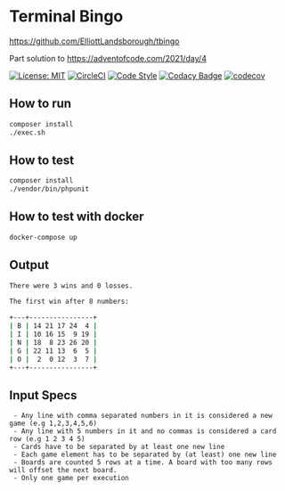 # Terminal Bingo

https://github.com/ElliottLandsborough/tbingo

Part solution to https://adventofcode.com/2021/day/4

[![License: MIT](https://img.shields.io/badge/License-MIT-yellow.svg)](https://opensource.org/licenses/MIT)
[![CircleCI](https://circleci.com/gh/ElliottLandsborough/tbingo.svg?style=svg)](https://circleci.com/gh/ElliottLandsborough/tbingo)
[![Code Style](https://github.styleci.io/repos/578703772/shield?style=flat&branch=main)](https://github.styleci.io/repos/578703772)
[![Codacy Badge](https://app.codacy.com/project/badge/Grade/1b90d4c402fa4eacbb1d3b90a56a0f0c)](https://www.codacy.com/gh/ElliottLandsborough/tbingo/dashboard?utm_source=github.com&amp;utm_medium=referral&amp;utm_content=ElliottLandsborough/tbingo&amp;utm_campaign=Badge_Grade)
[![codecov](https://codecov.io/gh/ElliottLandsborough/tbingo/branch/main/graph/badge.svg?token=MTITW2TF2F)](https://codecov.io/gh/ElliottLandsborough/tbingo)

## How to run

```bash
composer install
./exec.sh
```

## How to test

```bash
composer install
./vendor/bin/phpunit
```

## How to test with docker

```bash
docker-compose up
```

## Output

```bash
There were 3 wins and 0 losses.

The first win after 8 numbers:

+---+----------------+
| B | 14 21 17 24  4 |
| I | 10 16 15  9 19 |
| N | 18  8 23 26 20 |
| G | 22 11 13  6  5 |
| O |  2  0 12  3  7 |
+---+----------------+
```

## Input Specs

```
 - Any line with comma separated numbers in it is considered a new game (e.g 1,2,3,4,5,6)
 - Any line with 5 numbers in it and no commas is considered a card row (e.g 1 2 3 4 5)
 - Cards have to be separated by at least one new line
 - Each game element has to be separated by (at least) one new line
 - Boards are counted 5 rows at a time. A board with too many rows will offset the next board.
 - Only one game per execution
```
